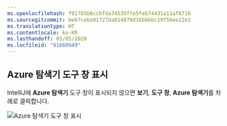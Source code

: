 ```yaml
---
ms.openlocfilehash: f91785b6ccbfda74535ffe5feb74431a11af6716
ms.sourcegitcommit: be67ceba91727da014879d16bbbbc19756ee22e2
ms.translationtype: HT
ms.contentlocale: ko-KR
ms.lasthandoff: 05/05/2020
ms.locfileid: "81669949"
---
```

## <a name="displaying-the-azure-explorer-tool-window"></a>Azure 탐색기 도구 창 표시

IntelliJ에 **Azure 탐색기** 도구 창이 표시되지 않으면 **보기**, **도구 창**, **Azure 탐색기**를 차례로 클릭합니다.

![Azure 탐색기 도구 창 표시](../media/show-azure-explorer/show-az-exp-01.png)

